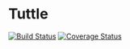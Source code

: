 # Tuttle
[![Build Status](https://travis-ci.org/evonove/tuttle.svg?branch=devel)](https://travis-ci.org/evonove/tuttle)
[![Coverage Status](https://coveralls.io/repos/github/evonove/tuttle/badge.svg?branch=devel)](https://coveralls.io/github/evonove/tuttle?branch=devel)
